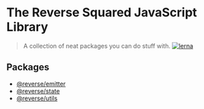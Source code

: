 # The Reverse Squared JavaScript Library
> A collection of neat packages you can do stuff with.
[![lerna](https://img.shields.io/badge/maintained%20with-lerna-cc00ff.svg)](https://lerna.js.org/)

## Packages
- [@reverse/emitter](./packages/reverse-emitter/readme.md)
- [@reverse/state](./packages/reverse-state/readme.md)
- [@reverse/utils](./packages/reverse-utils/readme.md)
